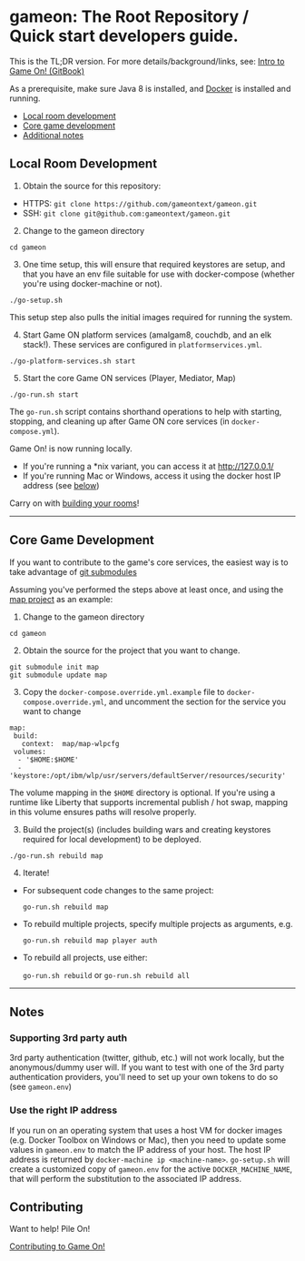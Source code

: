 # gameon: The Root Repository / Quick start developers guide.

This is the TL;DR version. For more details/background/links, see: [Intro to Game On! (GitBook)](https://gameontext.gitbooks.io/gameon-gitbook/content/)

As a prerequisite, make sure Java 8 is installed, and [Docker](https://docs.docker.com/engine/installation/) is installed and running.

* [Local room development](#local-room-development)
* [Core game development](#core-game-development)
* [Additional notes](#notes)

## Local Room Development

1. Obtain the source for this repository:
  * HTTPS: `git clone https://github.com/gameontext/gameon.git`
  * SSH: `git clone git@github.com:gameontext/gameon.git`

2. Change to the gameon directory
  ```
  cd gameon
  ```

3. One time setup, this will ensure that required keystores are setup, and that you have an
  env file suitable for use with docker-compose (whether you're using docker-machine or not).
  ```
  ./go-setup.sh
  ```
  This setup step also pulls the initial images required for running the system.

4. Start Game ON platform services (amalgam8, couchdb, and an elk stack!).
  These services are configured in `platformservices.yml`.
  ```
  ./go-platform-services.sh start
  ```

5. Start the core Game ON services (Player, Mediator, Map)
  ```
  ./go-run.sh start
  ```
  The `go-run.sh` script contains shorthand operations to help with starting,
  stopping, and cleaning up after Game ON core services (in `docker-compose.yml`).

Game On! is now running locally.
* If you're running a \*nix variant, you can access it at http://127.0.0.1/
* If you're running Mac or Windows, access it using the docker host IP address (see [below](#notes))

Carry on with [building your rooms](https://gameontext.gitbooks.io/gameon-gitbook/content/walkthroughs/createRoom.html)!

-----

## Core Game Development

If you want to contribute to the game's core services, the easiest way is to take advantage of 
[git submodules](https://gameontext.gitbooks.io/gameon-gitbook/content/walkthroughs/git.html)

Assuming you've performed the steps above at least once, and using the 
[map project](https://github.com/gameontext/gameon-map) as an example:

1. Change to the gameon directory
  ```
  cd gameon
  ```

2. Obtain the source for the project that you want to change.
  ```
  git submodule init map
  git submodule update map
  ```

3. Copy the `docker-compose.override.yml.example` file to `docker-compose.override.yml`,
   and uncomment the section for the service you want to change
  ```
  map:
   build:
     context:  map/map-wlpcfg
   volumes:
    - '$HOME:$HOME'
    - 'keystore:/opt/ibm/wlp/usr/servers/defaultServer/resources/security'
  ```
   The volume mapping in the `$HOME` directory is optional. If you're using a runtime like Liberty
   that supports incremental publish / hot swap, mapping in this volume ensures paths will resolve properly.

3. Build the project(s) (includes building wars and creating keystores
   required for local development)
   to be deployed.
  ```
  ./go-run.sh rebuild map
  ```

4. Iterate!
  * For subsequent code changes to the same project: 
  
    `go-run.sh rebuild map`
    
  * To rebuild multiple projects, specify multiple projects as arguments, e.g.
  
    `go-run.sh rebuild map player auth`
   
  * To rebuild all projects, use either:
  
    `go-run.sh rebuild` or `go-run.sh rebuild all`

----

## Notes

### Supporting 3rd party auth

3rd party authentication (twitter, github, etc.) will not work locally, but the anonymous/dummy user will. If you want to test with one of the 3rd party authentication providers, you'll need to set up your own tokens to do so (see `gameon.env`)

### Use the right IP address

If you run on an operating system that uses a host VM for docker images (e.g. Docker Toolbox on Windows or Mac), then you need to update some values in `gameon.env` to match the IP address of your host. The host IP address is returned by `docker-machine ip <machine-name>`. `go-setup.sh` will create a customized copy of `gameon.env` for the active `DOCKER_MACHINE_NAME`, that will perform the substitution to the associated IP address.

## Contributing

Want to help! Pile On!

[Contributing to Game On!](https://github.com/gameontext/gameon/blob/master/CONTRIBUTING.md)

